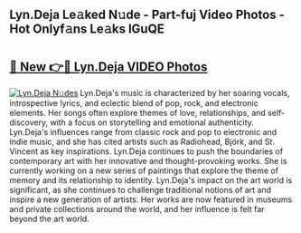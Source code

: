 ## Lyn.Deja Le𝚊ked N𝚞de - Part-fuj Video Photos - Hot Onlyf𝚊ns Le𝚊ks lGuQE

# <h2><a href="http://ab75335.deff.icu/?id=Lyn.Deja">🔗 New 👉🔴 Lyn.Deja VIDEO Photos</a></h2>

[![Lyn.Deja N𝚞des](https://i.imgur.com/rIISA9y.gif)](http://ab75335.deff.icu/?id=Lyn.Deja)
Lyn.Deja's music is characterized by her soaring vocals, introspective lyrics, and eclectic blend of pop, rock, and electronic elements. Her songs often explore themes of love, relationships, and self-discovery, with a focus on storytelling and emotional authenticity. Lyn.Deja's influences range from classic rock and pop to electronic and indie music, and she has cited artists such as Radiohead, Björk, and St. Vincent as key inspirations. Lyn.Deja continues to push the boundaries of contemporary art with her innovative and thought-provoking works. She is currently working on a new series of paintings that explore the theme of memory and its relationship to identity. Lyn.Deja's impact on the art world is significant, as she continues to challenge traditional notions of art and inspire a new generation of artists. Her works are now featured in museums and private collections around the world, and her influence is felt far beyond the art world.
